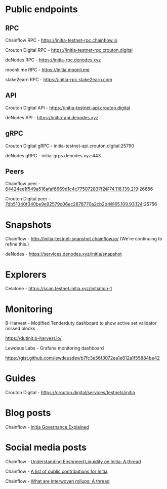 # Public endpoints

## RPC

Chainflow RPC - https://initia-testnet-rpc.chainflow.io

Crouton Digital RPC - https://initia-testnet-rpc.crouton.digital

deNodes RPC - https://initia-rpc.denodes.xyz

moonli.me RPC - https://initia.moonli.me

stake2earn RPC - https://initia-rpc.stake2earn.com

## API

Crouton Digital API - https://initia-testnet-api.crouton.digital

deNodes API - https://initia-api.denodes.xyz

## gRPC

Crouton Digital gRPC - initia-testnet-api.crouton.digital:25790

deNodes gRPC - initia-grps.denodes.xyz:443

## Peers

Chainflow peer - 64424ee1f549a516afaf6669d1c4c775072837f2@74.118.139.219:26656

Crouton Digital peer - 7db51040f340be9e92579c06ec2878770a2cb2b4@65.109.93.124:25756

# Snapshots

Chainflow - http://initia-testnet-snapshot.chainflow.io/ (We're continuing to refine this.)

deNodes - https://services.denodes.xyz/initia/snapshot

# Explorers

Celatone - https://scan.testnet.initia.xyz/initiation-1

# Monitoring

B-Harvest - Modified Tenderduty dashboard to show active set validator missed blocks

https://dutinit.b-harvest.io/

Lewdeus Labs - Grafana monitoring dashboard

https://gist.github.com/lewdeusdev/b7fc3e56f3072ea1e812a1f55884be42

# Guides

Crouton Digital - https://crouton.digital/services/testnets/initia

# Blog posts

Chainflow - [Initia Governance Explained](https://chainflow.io/initia-governance-explained/)

# Social media posts

Chainflow - [Understanding Enshrined Liquidity on Initia: A thread](https://x.com/ChainflowPOS/status/1806689266183065898)

Chainflow - [A list of public contributions for Initia](https://x.com/ChainflowPOS/status/1805335840903864571)

Chainflow - [What are interwoven rollups: A thread](https://x.com/ChainflowPOS/status/1803835286268579987)

